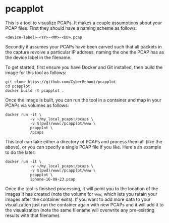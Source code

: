 # pcapplot

This is a tool to visualize PCAPs.  It makes a couple assumptions about your
PCAP files.  First they should have a naming scheme as follows:

```
<device-label>-<YY>-<MM>-<DD>.pcap
```

Secondly it assumes your PCAPs have been carved such that all packets in the
capture revolve a particular IP address, naming the one the PCAP has as the
device label in the filename.

To get started, first ensure you have Docker and Git installed, then build the
image for this tool as follows:

```
git clone https://github.com/CyberReboot/pcapplot
cd pcapplot
docker build -t pcapplot .
```

Once the image is built, you can run the tool in a container and map in your
PCAPs via volumes as follows:

```
docker run -it \
           -v ~/my_local_pcaps:/pcaps \
           -v $(pwd)/www:/pcapplot/www \
           pcapplot \
           /pcaps
```

This tool can take either a directory of PCAPs and process them all (like the
above), or you can specify a single PCAP file if you like. Here's an example to
do the later:

```
docker run -it \
           -v ~/my_local_pcaps:/pcaps \
           -v $(pwd)/www:/pcapplot/www \
           pcapplot \
           iphone-16-09-23.pcap
```

Once the tool is finished processing, it will point you to the location of the
images it has created (note the volume for `www`, which lets you retain your
images after the container exits). If you want to add more data to your
visualization just run the container again with new PCAPs and it will add it to
the visualization (note the same filename will overwrite any pre-existing
results with that filename).
